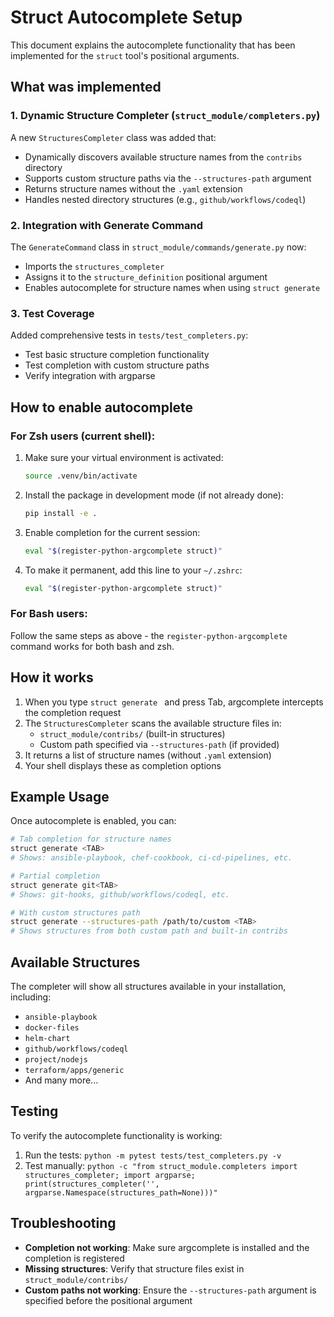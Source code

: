 # Struct Autocomplete Setup

This document explains the autocomplete functionality that has been implemented for the `struct` tool's positional arguments.

## What was implemented

### 1. Dynamic Structure Completer (`struct_module/completers.py`)

A new `StructuresCompleter` class was added that:

- Dynamically discovers available structure names from the `contribs` directory
- Supports custom structure paths via the `--structures-path` argument
- Returns structure names without the `.yaml` extension
- Handles nested directory structures (e.g., `github/workflows/codeql`)

### 2. Integration with Generate Command

The `GenerateCommand` class in `struct_module/commands/generate.py` now:

- Imports the `structures_completer`
- Assigns it to the `structure_definition` positional argument
- Enables autocomplete for structure names when using `struct generate`

### 3. Test Coverage

Added comprehensive tests in `tests/test_completers.py`:

- Test basic structure completion functionality
- Test completion with custom structure paths
- Verify integration with argparse

## How to enable autocomplete

### For Zsh users (current shell):

1. Make sure your virtual environment is activated:
   ```bash
   source .venv/bin/activate
   ```

2. Install the package in development mode (if not already done):
   ```bash
   pip install -e .
   ```

3. Enable completion for the current session:
   ```bash
   eval "$(register-python-argcomplete struct)"
   ```

4. To make it permanent, add this line to your `~/.zshrc`:
   ```bash
   eval "$(register-python-argcomplete struct)"
   ```

### For Bash users:

Follow the same steps as above - the `register-python-argcomplete` command works for both bash and zsh.

## How it works

1. When you type `struct generate ` and press Tab, argcomplete intercepts the completion request
2. The `StructuresCompleter` scans the available structure files in:
   - `struct_module/contribs/` (built-in structures)
   - Custom path specified via `--structures-path` (if provided)
3. It returns a list of structure names (without `.yaml` extension)
4. Your shell displays these as completion options

## Example Usage

Once autocomplete is enabled, you can:

```bash
# Tab completion for structure names
struct generate <TAB>
# Shows: ansible-playbook, chef-cookbook, ci-cd-pipelines, etc.

# Partial completion
struct generate git<TAB>
# Shows: git-hooks, github/workflows/codeql, etc.

# With custom structures path
struct generate --structures-path /path/to/custom <TAB>
# Shows structures from both custom path and built-in contribs
```

## Available Structures

The completer will show all structures available in your installation, including:

- `ansible-playbook`
- `docker-files`
- `helm-chart`
- `github/workflows/codeql`
- `project/nodejs`
- `terraform/apps/generic`
- And many more...

## Testing

To verify the autocomplete functionality is working:

1. Run the tests: `python -m pytest tests/test_completers.py -v`
2. Test manually: `python -c "from struct_module.completers import structures_completer; import argparse; print(structures_completer('', argparse.Namespace(structures_path=None)))"`

## Troubleshooting

- **Completion not working**: Make sure argcomplete is installed and the completion is registered
- **Missing structures**: Verify that structure files exist in `struct_module/contribs/`
- **Custom paths not working**: Ensure the `--structures-path` argument is specified before the positional argument
